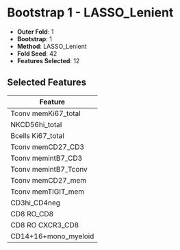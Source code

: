 # Bootstrap 1 - LASSO_Lenient

- **Outer Fold**: 1
- **Bootstrap**: 1
- **Method**: LASSO_Lenient
- **Fold Seed**: 42
- **Features Selected**: 12

## Selected Features

| Feature |
|---------|
| Tconv memKi67_total |
| NKCD56hi_total |
| Bcells Ki67_total |
| Tconv memCD27_CD3 |
| Tconv memintB7_CD3 |
| Tconv memintB7_Tconv |
| Tconv memCD27_mem |
| Tconv memTIGIT_mem |
| CD3hi_CD4neg |
| CD8 RO_CD8 |
| CD8 RO CXCR3_CD8 |
| CD14+16+mono_myeloid |

